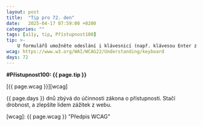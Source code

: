 ```yaml
---
layout: post
title:  "Tip pro 72. den"
date:   2025-04-17 07:59:00 +0200
categories: ""
tags: [a11y, tip, Přístupnost100]
tip: >- 
    U formulářů umožněte odeslání i klávesnicí (např. klávesou Enter z pole formuláře) – nespoléhejte jen na kliknutí myší na tlačítko.
wcag: https://www.w3.org/WAI/WCAG22/Understanding/keyboard
days: 72
---
```

**#Přístupnost100: {{ page.tip }}**

[{{ page.wcag }}][wcag]

{{ page.days }} dnů zbývá do účinnosti zákona o přístupnosti. Stačí drobnost, a zlepšíte lidem zážitek z webu.

[wcag]: {{ page.wcag }} "Předpis WCAG"
